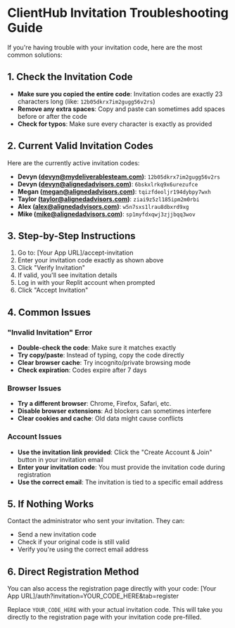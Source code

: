 # ClientHub Invitation Troubleshooting Guide

If you're having trouble with your invitation code, here are the most common solutions:

## 1. Check the Invitation Code

- **Make sure you copied the entire code**: Invitation codes are exactly 23 characters long (like: `12b05dkrx7im2gugg56v2rs`)
- **Remove any extra spaces**: Copy and paste can sometimes add spaces before or after the code
- **Check for typos**: Make sure every character is exactly as provided

## 2. Current Valid Invitation Codes

Here are the currently active invitation codes:

- **Devyn (devyn@mydeliverablesteam.com)**: `12b05dkrx7im2gugg56v2rs`
- **Devyn (devyn@alignedadvisors.com)**: `6bskxlrkq9x6urezufce`
- **Megan (megan@alignedadvisors.com)**: `tqizfdeoljr194dybpy7wxh`
- **Taylor (taylor@alignedadvisors.com)**: `ziai9z5zl185ipm2m0rbi`
- **Alex (alex@alignedadvisors.com)**: `w5n7sxs1lrau8dbxrd9xg`
- **Mike (mike@alignedadvisors.com)**: `sp1myfdxqwj3zjjbqq3wov`

## 3. Step-by-Step Instructions

1. Go to: [Your App URL]/accept-invitation
2. Enter your invitation code exactly as shown above
3. Click "Verify Invitation"
4. If valid, you'll see invitation details
5. Log in with your Replit account when prompted
6. Click "Accept Invitation"

## 4. Common Issues

### "Invalid Invitation" Error
- **Double-check the code**: Make sure it matches exactly
- **Try copy/paste**: Instead of typing, copy the code directly
- **Clear browser cache**: Try incognito/private browsing mode
- **Check expiration**: Codes expire after 7 days

### Browser Issues
- **Try a different browser**: Chrome, Firefox, Safari, etc.
- **Disable browser extensions**: Ad blockers can sometimes interfere
- **Clear cookies and cache**: Old data might cause conflicts

### Account Issues
- **Use the invitation link provided**: Click the "Create Account & Join" button in your invitation email
- **Enter your invitation code**: You must provide the invitation code during registration
- **Use the correct email**: The invitation is tied to a specific email address

## 5. If Nothing Works

Contact the administrator who sent your invitation. They can:
- Send a new invitation code
- Check if your original code is still valid
- Verify you're using the correct email address

## 6. Direct Registration Method

You can also access the registration page directly with your code:
[Your App URL]/auth?invitation=YOUR_CODE_HERE&tab=register

Replace `YOUR_CODE_HERE` with your actual invitation code. This will take you directly to the registration page with your invitation code pre-filled.